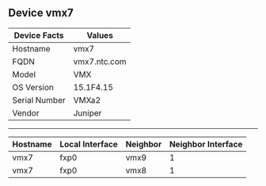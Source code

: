 ## Device  vmx7

| Device Facts |  Values      |
|--------------|--------------|
|Hostname  | vmx7 |
|FQDN | vmx7.ntc.com |
|Model  | VMX |
|OS Version | 15.1F4.15 |
|Serial Number | VMXa2 |
|Vendor  | Juniper |
---
| Hostname | Local Interface | Neighbor | Neighbor Interface |
|----------|-----------------|----------|--------------------|
vmx7 | fxp0 | vmx9 | 1 |
vmx7 | fxp0 | vmx8 | 1 |
